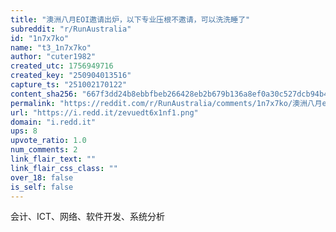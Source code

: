 ```yaml
---
title: "澳洲八月EOI邀请出炉，以下专业压根不邀请，可以洗洗睡了"
subreddit: "r/RunAustralia"
id: "1n7x7ko"
name: "t3_1n7x7ko"
author: "cuter1982"
created_utc: 1756949716
created_key: "250904013516"
capture_ts: "251002170122"
content_sha256: "667f3dd24b8ebbfbeb266428eb2b679b136a8ef0a30c527dcb94b4849816466d"
permalink: "https://reddit.com/r/RunAustralia/comments/1n7x7ko/澳洲八月eoi邀请出炉以下专业压根不邀请可以洗洗睡了/"
url: "https://i.redd.it/zevuedt6x1nf1.png"
domain: "i.redd.it"
ups: 8
upvote_ratio: 1.0
num_comments: 2
link_flair_text: ""
link_flair_css_class: ""
over_18: false
is_self: false
---
```


会计、ICT、网络、软件开发、系统分析
